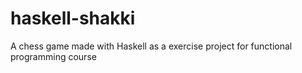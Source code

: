 # haskell-shakki
A chess game made with Haskell as a exercise project for functional programming course
